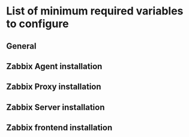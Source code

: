 # List of minimum required variables to configure

## General

## Zabbix Agent installation

## Zabbix Proxy installation

## Zabbix Server installation

## Zabbix frontend installation